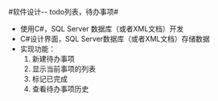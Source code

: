 #软件设计-- todo列表，待办事项#

* 使用C#，SQL Server 数据库（或者XML文档）开发
* C#设计界面，SQL Server数据库（或者XML文档）存储数据
* 实现功能：
	1. 新建待办事项
	2. 显示当前事项的列表
	3. 标记已完成
	4. 查看待办事项历史
